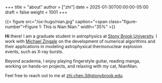 +++
title = "about"
author = ["zhi"]
date = 2025-01-30T00:00:00-05:00
draft = false
weight = 1001
+++

{{< figure src="/ox-hugo/nian.jpg" caption="<span class=\"figure-number\">Figure 1: </span>This is Nian Nian." width="35%" >}}

**Hi** there! I am a graduate student in astrophysics at [Stony Brook University](https://www.stonybrook.edu/commcms/grad-physics-astronomy/).
I work with [Michael Zingale](https://zingale.github.io/) on the development of numerical algorithms and their applications
in modeling astrophysical thermonuclear explosion events, such as X-ray bursts.

Beyond academia, I enjoy playing fingerstyle guitar, reading manga,
working on hands-on projects, and relaxing with my cat, NianNian.

Feel free to reach out to me at zhi.chen.3@stonybrook.edu.

